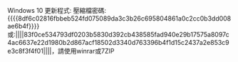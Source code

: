 Windows 10 更新程式:
壓縮檔密碼:{{{{8df6c02816fbbeb524fd075089da3c3b26c695804861a0c2cc0b3dd008ae6b4f}}}}或:||||83f0ce534793df0203b5830d392cb438585fad940e29b17575a8097c4ac6637e22d1980b2d867acf18502d3340d763396b4f1d15c2437a2e853c9e3c8f3f4f01||||，請使用winrar或7ZIP
